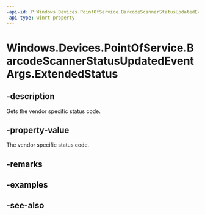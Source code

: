 ----api-id: P:Windows.Devices.PointOfService.BarcodeScannerStatusUpdatedEventArgs.ExtendedStatus
-api-type: winrt property
---<!-- Property syntaxpublic uint ExtendedStatus { get; }--># Windows.Devices.PointOfService.BarcodeScannerStatusUpdatedEventArgs.ExtendedStatus## -descriptionGets the vendor specific status code.## -property-valueThe vendor specific status code.## -remarks## -examples## -see-also